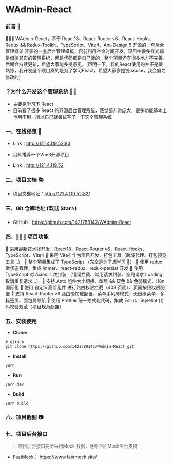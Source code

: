 # WAdmin-React

### 前言 📖

🚀🚀🚀 WAdmin-React，基于 React18、React-Router v6、React-Hooks、Redux && Redux-Toolkit、TypeScript、Vite4、Ant-Design 5 开源的一套后台管理框架 开源的一套后台管理模板，目前利用空余时间开发。项目中很多样式都是借鉴其它的管理系统，但是代码都是自己敲的，整个项目还有很多地方不完善，后期会持续更新，希望大家能多提意见。(声明一下，我的React使用的并不是很熟练，我开发这个项目真的是为了学习React，希望大家多提提issuse，我会努力修改的)

### ？为什么开发这个管理系统 🤷‍♂️

- 主要是学习下 React
- 目前看了很多 React 的开源后台管理系统，感觉都非常庞大，很多功能基本上也用不到，所以自己就尝试写了一下这个管理系统

### 一、在线预览 👀

- Link：http://121.4.119.52:83

- 另外推荐一个Vue3开源项目
- Link：http://121.4.119.52

### 二、项目文档 📚

- 项目文档地址：http://121.4.119.52:82/

### 三、Git 仓库地址 (欢迎 Star⭐)

- GitHub：https://github.com/1421788142/WAdmin-React

### 四、🔨🔨🔨 项目功能

🚀 采用最新技术找开发：React18、React-Router v6、React-Hooks、TypeScript、Vite4
🚀 采用 Vite4 作为项目开发、打包工具（跨域代理、打包预览工具…）
🚀 整个项目集成了 TypeScript （完全是为了想学习 🤣）
🚀 使用 redux 做状态管理，集成 immer、react-redux、redux-persist 开发
🚀 使用 TypeScript 对 Axios 二次封装 （错误拦截、常用请求封装、全局请求 Loading、取消重复请求…）
🚀 支持 Antd 组件大小切换、暗黑 && 灰色 && 色弱模式、i18n 国际化
🚀 使用 自定义高阶组件 进行路由权限拦截（403 页面）、页面按钮权限配置
🚀 支持 React-Router v6 路由懒加载配置、菜单手风琴模式、无限级菜单、多标签页、面包屑导航
🚀 使用 Prettier 统一格式化代码，集成 Eslint、Stylelint 代码校验规范（项目规范配置）

### 五、安装使用

- **Clone:**

```
# GitHub
git clone https://github.com/1421788142/WAdmin-React.git
```

- **Install**

```
yarn
```

- **Run**
```
yarn dev
```

- **Build**
```
yarn build
```

### 六、项目截图 📷


### 七、项目后台接口
> 项目后台接口完全采用Mock 数据，感谢下面Mock平台支持

- FastMock： https://www.fastmock.site/

